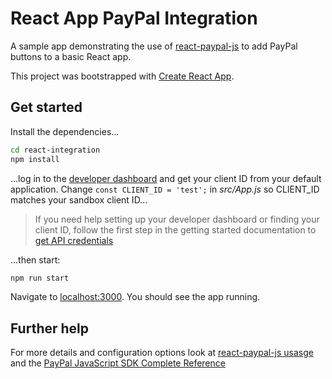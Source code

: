 # React App PayPal Integration

A sample app demonstrating the use of [react-paypal-js](https://github.com/paypal/react-paypal-js) to add PayPal buttons to a basic React app.

This project was bootstrapped with [Create React App](https://github.com/facebook/create-react-app).

## Get started

Install the dependencies...

```bash
cd react-integration
npm install
```

...log in to the [developer dashboard](https://www.paypal.com/signin?returnUri=https%3A%2F%2Fdeveloper.paypal.com%2Fdeveloper%2Fapplications) and get your client ID from your default application. Change `const CLIENT_ID = 'test';` in _src/App.js_ so CLIENT_ID matches your sandbox client ID...

> If you need help setting up your developer dashboard or finding your client ID, follow the first step in the getting started documentation to [get API credentials](https://developer.paypal.com/docs/business/get-started/#get-api-credentials)

...then start:

```bash
npm run start
```
Navigate to [localhost:3000](http://localhost:3000). You should see the app running.

## Further help

For more details and configuration options look at [react-paypal-js usasge](https://github.com/paypal/react-paypal-js#usage) and the [PayPal JavaScript SDK Complete Reference](https://developer.paypal.com/docs/business/javascript-sdk/javascript-sdk-reference/)
